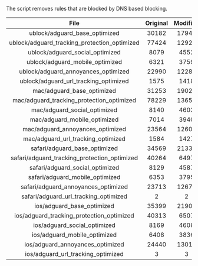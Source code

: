 The script removes rules that are blocked by DNS based blocking.


| File | Original | Modified |
|:----:|:-----:|:-----:|
| ublock/adguard_base_optimized | 30182 | 17946 |
| ublock/adguard_tracking_protection_optimized | 77424 | 12921 |
| ublock/adguard_social_optimized | 8079 | 4552 |
| ublock/adguard_mobile_optimized | 6321 | 3759 |
| ublock/adguard_annoyances_optimized | 22990 | 12286 |
| ublock/adguard_url_tracking_optimized | 1575 | 1418 |
| mac/adguard_base_optimized | 31253 | 19027 |
| mac/adguard_tracking_protection_optimized | 78229 | 13657 |
| mac/adguard_social_optimized | 8140 | 4603 |
| mac/adguard_mobile_optimized | 7014 | 3940 |
| mac/adguard_annoyances_optimized | 23564 | 12604 |
| mac/adguard_url_tracking_optimized | 1584 | 1427 |
| safari/adguard_base_optimized | 34569 | 21334 |
| safari/adguard_tracking_protection_optimized | 40264 | 6497 |
| safari/adguard_social_optimized | 8129 | 4587 |
| safari/adguard_mobile_optimized | 6353 | 3795 |
| safari/adguard_annoyances_optimized | 23713 | 12673 |
| safari/adguard_url_tracking_optimized | 2 | 2 |
| ios/adguard_base_optimized | 35399 | 21907 |
| ios/adguard_tracking_protection_optimized | 40313 | 6507 |
| ios/adguard_social_optimized | 8169 | 4608 |
| ios/adguard_mobile_optimized | 6408 | 3836 |
| ios/adguard_annoyances_optimized | 24440 | 13014 |
| ios/adguard_url_tracking_optimized | 3 | 3 |